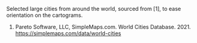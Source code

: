 Selected large cities from around the world, sourced from [1], to ease orientation on the cartograms.

1. Pareto Software, LLC, SimpleMaps.com. World Cities Database. 2021. https://simplemaps.com/data/world-cities